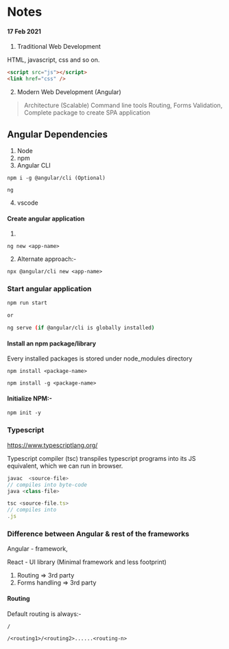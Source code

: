 # Notes
#### 17 Feb 2021

1. Traditional Web Development

HTML, javascript, css and so on.

```html
<script src="js"></script>
<link href="css" />
```

2. Modern Web Development (Angular)

> Architecture (Scalable)
> Command line tools
> Routing, Forms Validation,
> Complete package to create SPA application

## Angular Dependencies

1. Node
2. npm
3. Angular CLI 

```
npm i -g @angular/cli (Optional)
```

```
ng
```

4. vscode

#### Create angular application

1. 
```
ng new <app-name>
```

2. Alternate approach:-

```
npx @angular/cli new <app-name>
```
### Start angular application

```bash
npm run start

or

ng serve (if @angular/cli is globally installed)
```

#### Install an npm package/library

Every installed packages is stored under node_modules directory

```
npm install <package-name>
```

```
npm install -g <package-name>
```

#### Initialize NPM:-

```
npm init -y
```

### Typescript

https://www.typescriptlang.org/

Typescript compiler (tsc) transpiles typescript programs into its JS equivalent, which we can run in browser.

```java
javac  <source-file>
// compiles into byte-code
java <class-file>
```

```typescript
tsc <source-file.ts>
// compiles into
.js
```

### Difference between Angular & rest of the frameworks

Angular - framework,


React - UI library  (Minimal framework and less footprint)
1. Routing => 3rd party
2. Forms handling => 3rd party



#### Routing

Default routing is always:-

```
/
```

```
/<routing1>/<routing2>......<routing-n>
```
